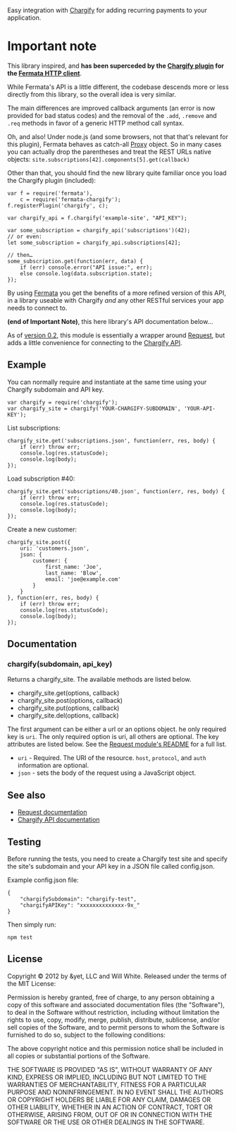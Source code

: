 Easy integration with [Chargify][0] for adding recurring payments to your
application.

# Important note #
    
This library inspired, and **has been superceded by the [Chargify plugin](https://github.com/natevw/fermata-chargify) for the [Fermata HTTP client](https://github.com/natevw/fermata)**.

While Fermata's API is a little different, the codebase descends more or less directly from this library,
so the overall idea is very similar.

The main differences are improved callback arguments (an error is now provided for bad status codes)
and the removal of the `.add`, `.remove` and `.req` methods in favor of a generic HTTP method call syntax.

Oh, and also! Under node.js (and some browsers, not that that's relevant for this plugin),
Fermata behaves as catch-all [Proxy](http://wiki.ecmascript.org/doku.php?id=harmony:proxies) object.
So in many cases you can actually drop the parentheses and treat the REST URLs native objects:
`site.subscriptions[42].components[5].get(callback)`

Other than that, you should find the new library quite familiar once you load the Chargify plugin (included):

    var f = require('fermata'),
        c = require('fermata-chargify');
    f.registerPlugin('chargify', c);
    
    var chargify_api = f.chargify('example-site', "API_KEY");
    
    var some_subscription = chargify_api('subscriptions')(42);
    // or even:
    let some_subscription = chargify_api.subscriptions[42];
    
    // then…
    some_subscription.get(function(err, data) {
        if (err) console.error("API issue:", err);
        else console.log(data.subscription.state);
    });
    
By using [Fermata](https://github.com/natevw/fermata) you get the benefits of a more refined version of this API,
in a library useable with Chargify *and* any other RESTful services your app needs to connect to.


**(end of Important Note)**, this here library's API documentation below…

As of [version 0.2](https://github.com/natevw/node-chargify/pull/1), this module is essentially a wrapper around [Request][1], but adds a little
convenience for connecting to the [Chargify API][2].

[0]:http://chargify.com/
[1]:https://github.com/mikeal/request
[2]:http://docs.chargify.com/api-resources
[3]:https://github.com/mikeal/request/blob/master/README.md

## Example

You can normally require and instantiate at the same time using your Chargify
subdomain and API key.

    var chargify = require('chargify');
    var chargify_site = chargify('YOUR-CHARGIFY-SUBDOMAIN', 'YOUR-API-KEY');

List subscriptions:

    chargify_site.get('subscriptions.json', function(err, res, body) {
        if (err) throw err;
        console.log(res.statusCode);
        console.log(body);
    });

Load subscription #40:

    chargify_site.get('subscriptions/40.json', function(err, res, body) {
        if (err) throw err;
        console.log(res.statusCode);
        console.log(body);
    });

Create a new customer:

    chargify_site.post({
        uri: 'customers.json',
        json: {
            customer: {
                first_name: 'Joe',
                last_name: 'Blow',
                email: 'joe@example.com'
            }
        }
    }, function(err, res, body) {
        if (err) throw err;
        console.log(res.statusCode);
        console.log(body);
    });

## Documentation

### chargify(subdomain, api_key)

Returns a chargify_site. The available methods are listed below.

- chargify_site.get(options, callback)
- chargify_site.post(options, callback)
- chargify_site.put(options, callback)
- chargify_site.del(options, callback)

The first argument can be either a url or an options object. he only required
key is `uri`. The only required option is uri, all others are optional. The key
attributes are listed below. See the [Request module's README][3] for a full list.

- `uri` - Required. The URI of the resource. `host`, `protocol`, and `auth`
   information are optional.
- `json` - sets the body of the request using a JavaScript object.

## See also

- [Request documentation](https://github.com/mikeal/request/blob/master/README.md)
- [Chargify API documentation][2]

## Testing

Before running the tests, you need to create a Chargify test site and specify
the site's subdomain and your API key in a JSON file called config.json.

Example config.json file:

    {
        "chargifySubdomain": "chargify-test",
        "chargifyAPIKey": "xxxxxxxxxxxxxx-9x_"
    }

Then simply run:

    npm test

## License

Copyright © 2012 by &yet, LLC and Will White. Released under the terms of the MIT License:

Permission is hereby granted, free of charge, to any person obtaining a copy
of this software and associated documentation files (the "Software"), to deal
in the Software without restriction, including without limitation the rights
to use, copy, modify, merge, publish, distribute, sublicense, and/or sell
copies of the Software, and to permit persons to whom the Software is
furnished to do so, subject to the following conditions:

The above copyright notice and this permission notice shall be included in
all copies or substantial portions of the Software.

THE SOFTWARE IS PROVIDED "AS IS", WITHOUT WARRANTY OF ANY KIND, EXPRESS OR
IMPLIED, INCLUDING BUT NOT LIMITED TO THE WARRANTIES OF MERCHANTABILITY,
FITNESS FOR A PARTICULAR PURPOSE AND NONINFRINGEMENT. IN NO EVENT SHALL THE
AUTHORS OR COPYRIGHT HOLDERS BE LIABLE FOR ANY CLAIM, DAMAGES OR OTHER
LIABILITY, WHETHER IN AN ACTION OF CONTRACT, TORT OR OTHERWISE, ARISING FROM,
OUT OF OR IN CONNECTION WITH THE SOFTWARE OR THE USE OR OTHER DEALINGS IN
THE SOFTWARE.
